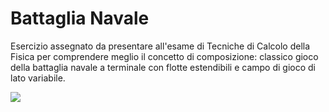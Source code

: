 # Battaglia Navale

Esercizio assegnato da presentare all'esame di Tecniche di Calcolo della Fisica per comprendere meglio il concetto di composizione: classico gioco della battaglia navale a terminale con flotte estendibili e campo di gioco di lato variabile.

![](59949867121109819.png)
